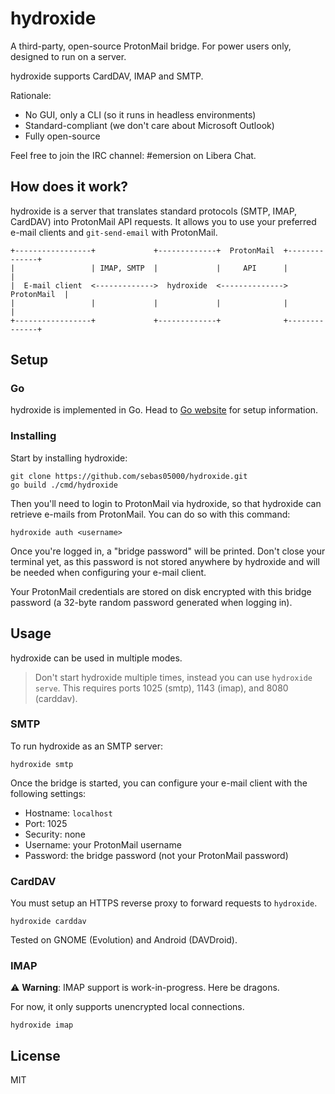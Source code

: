 # hydroxide

A third-party, open-source ProtonMail bridge. For power users only, designed to
run on a server.

hydroxide supports CardDAV, IMAP and SMTP.

Rationale:

* No GUI, only a CLI (so it runs in headless environments)
* Standard-compliant (we don't care about Microsoft Outlook)
* Fully open-source

Feel free to join the IRC channel: #emersion on Libera Chat.

## How does it work?

hydroxide is a server that translates standard protocols (SMTP, IMAP, CardDAV)
into ProtonMail API requests. It allows you to use your preferred e-mail clients
and `git-send-email` with ProtonMail.

    +-----------------+             +-------------+  ProtonMail  +--------------+
    |                 | IMAP, SMTP  |             |     API      |              |
    |  E-mail client  <------------->  hydroxide  <-------------->  ProtonMail  |
    |                 |             |             |              |              |
    +-----------------+             +-------------+              +--------------+

## Setup

### Go

hydroxide is implemented in Go. Head to [Go website](https://golang.org) for
setup information.

### Installing

Start by installing hydroxide:

```shell
git clone https://github.com/sebas05000/hydroxide.git
go build ./cmd/hydroxide
```

Then you'll need to login to ProtonMail via hydroxide, so that hydroxide can
retrieve e-mails from ProtonMail. You can do so with this command:

```shell
hydroxide auth <username>
```

Once you're logged in, a "bridge password" will be printed. Don't close your
terminal yet, as this password is not stored anywhere by hydroxide and will be
needed when configuring your e-mail client.

Your ProtonMail credentials are stored on disk encrypted with this bridge
password (a 32-byte random password generated when logging in).

## Usage

hydroxide can be used in multiple modes.

> Don't start hydroxide multiple times, instead you can use `hydroxide serve`.
> This requires ports 1025 (smtp), 1143 (imap), and 8080 (carddav).

### SMTP

To run hydroxide as an SMTP server:

```shell
hydroxide smtp
```

Once the bridge is started, you can configure your e-mail client with the
following settings:

* Hostname: `localhost`
* Port: 1025
* Security: none
* Username: your ProtonMail username
* Password: the bridge password (not your ProtonMail password)

### CardDAV

You must setup an HTTPS reverse proxy to forward requests to `hydroxide`.

```shell
hydroxide carddav
```

Tested on GNOME (Evolution) and Android (DAVDroid).

### IMAP

⚠️  **Warning**: IMAP support is work-in-progress. Here be dragons.

For now, it only supports unencrypted local connections.

```shell
hydroxide imap
```

## License

MIT
